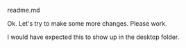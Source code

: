 readme.md

Ok. Let's try to make some more changes. Please work.

I would have expected this to show up in the desktop folder.
